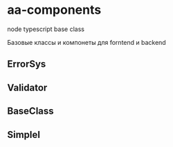 # aa-components
node typescript base class

Базовые классы и компонеты для forntend и backend

## ErrorSys

## Validator

## BaseClass

## SimpleI
